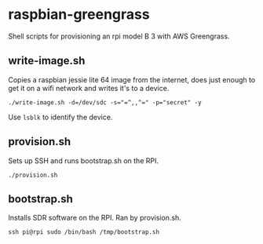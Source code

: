 # raspbian-greengrass

Shell scripts for provisioning an rpi model B 3 with AWS Greengrass.

## write-image.sh

Copies a raspbian jessie lite 64 image from the internet, does just enough to get it on a wifi network and writes it's to a device.

`./write-image.sh -d=/dev/sdc -s="=^,,^=" -p="secret" -y`

Use `lsblk` to identify the device.

## provision.sh

Sets up SSH and runs bootstrap.sh on the RPI.

`./provision.sh`

## bootstrap.sh

Installs SDR software on the RPI. Ran by provision.sh.

`ssh pi@rpi sudo /bin/bash /tmp/bootstrap.sh`